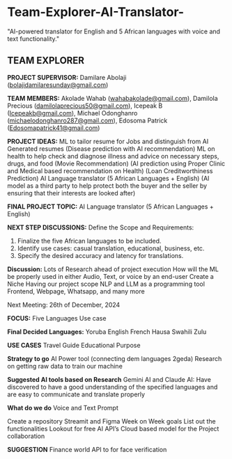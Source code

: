 # Team-Explorer-AI-Translator-
"AI-powered translator for English and 5 African languages with voice and text functionality."



## **TEAM EXPLORER**

**PROJECT SUPERVISOR:**
Damilare Abolaji (bolajidamilaresunday@gmail.com)

**TEAM MEMBERS:**
Akolade Wahab (wahabakolade@gmail.com),
Damilola Precious (damilolaprecious50@gmail.com),
Icepeak B (Icepeakb@gmail.com),
Michael Odonghanro (michaelodonghanro287@gmail.com),
Edosoma Patrick (Edosomapatrick41@gmail.com)

**PROJECT IDEAS:**
ML to tailor resume for Jobs and distinguish from AI Generated resumes
(Disease prediction with AI recommendation) ML on health to help check and diagnose illness and advice on necessary steps, drugs, and food 
(Movie Recommendation)
(AI prediction using Proper Clinic and Medical based recommendation on Health)
(Loan Creditworthiness Prediction)
AI Language translator (5 African Languages + English)
(AI model as a third party to help protect both the buyer and the seller by ensuring that their interests are looked after)

**FINAL PROJECT TOPIC:**
AI Language translator (5 African Languages + English)

**NEXT STEP DISCUSSIONS:**
Define the Scope and Requirements:
1. Finalize the five African languages to be included.
2. Identify use cases: casual translation, educational, business, etc.
3. Specify the desired accuracy and latency for translations.

**Discussion:**
Lots of Research ahead of project execution
How will the ML be properly used in either Audio, Text, or voice by an end-user
Create a Niche
Having our project scope
NLP and LLM as a programming tool
Frontend, Webpage, Whatsapp, and many more

Next Meeting:
26th of December, 2024


**FOCUS:**
Five Languages
Use case

**Final Decided Languages:**
Yoruba
English 
French
Hausa
Swahili
Zulu

**USE CASES**
Travel Guide
Educational Purpose

**Strategy to go**
AI Power tool (connecting dem languages 2geda)
Research on getting raw data to train our machine

**Suggested AI tools based on Research**
Gemini AI and Claude AI: Have discovered to have a good understanding of the specified languages and are easy to communicate and translate properly

**What do we do**
Voice and Text Prompt

Create a repository
Streamit and Figma
Week on Week goals
List out the functionalities
Lookout for free AI API’s
Cloud based model for the Project collaboration


**SUGGESTION**
Finance world
API to for face verification







